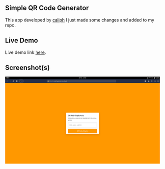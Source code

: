 ## Simple QR Code Generator
This app developed by <a target="_blank" href="https://m.caliph.my.id/">caliph</a> I just made some changes and added to my repo.

## Live Demo
Live demo link <a target="_blank" href="http://qr.emirhandemirden.cloud/">here</a>.

## Screenshot(s)

![App Screenshot](https://github.com/emirhandemirden/simple-qr-code-generator/blob/main/simple-qr-code-generator.png)
